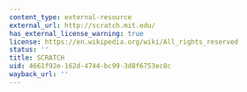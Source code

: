 ```yaml
---
content_type: external-resource
external_url: http://scratch.mit.edu/
has_external_license_warning: true
license: https://en.wikipedia.org/wiki/All_rights_reserved
status: ''
title: SCRATCH
uid: 4661f92e-162d-4744-bc99-3d8f6753ec8c
wayback_url: ''
---
```

